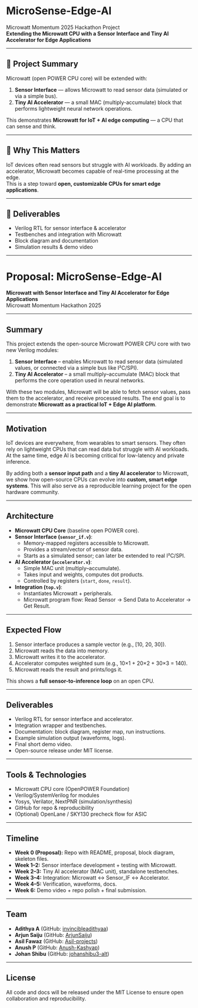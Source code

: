 # MicroSense-Edge-AI  

Microwatt Momentum 2025 Hackathon Project  
**Extending the Microwatt CPU with a Sensor Interface and Tiny AI Accelerator for Edge Applications**

---

## 🔹 Project Summary
Microwatt (open POWER CPU core) will be extended with:
1. **Sensor Interface** — allows Microwatt to read sensor data (simulated or via a simple bus).
2. **Tiny AI Accelerator** — a small MAC (multiply-accumulate) block that performs lightweight neural network operations.

This demonstrates **Microwatt for IoT + AI edge computing** — a CPU that can sense and think.

---

## 🔹 Why This Matters
IoT devices often read sensors but struggle with AI workloads. By adding an accelerator, Microwatt becomes capable of real-time processing at the edge.  
This is a step toward **open, customizable CPUs for smart edge applications**.

---

## 🔹 Deliverables
- Verilog RTL for sensor interface & accelerator  
- Testbenches and integration with Microwatt  
- Block diagram and documentation  
- Simulation results & demo video  

---

# Proposal: MicroSense-Edge-AI  

**Microwatt with Sensor Interface and Tiny AI Accelerator for Edge Applications**  
Microwatt Momentum Hackathon 2025

---

## Summary
This project extends the open-source Microwatt POWER CPU core with two new Verilog modules:

1. **Sensor Interface** – enables Microwatt to read sensor data (simulated values, or connected via a simple bus like I²C/SPI).  
2. **Tiny AI Accelerator** – a small multiply–accumulate (MAC) block that performs the core operation used in neural networks.

With these two modules, Microwatt will be able to fetch sensor values, pass them to the accelerator, and receive processed results. The end goal is to demonstrate **Microwatt as a practical IoT + Edge AI platform**.

---

## Motivation
IoT devices are everywhere, from wearables to smart sensors. They often rely on lightweight CPUs that can read data but struggle with AI workloads. At the same time, edge AI is becoming critical for low-latency and private inference.

By adding both a **sensor input path** and a **tiny AI accelerator** to Microwatt, we show how open-source CPUs can evolve into **custom, smart edge systems**. This will also serve as a reproducible learning project for the open hardware community.

---

## Architecture
- **Microwatt CPU Core** (baseline open POWER core).  
- **Sensor Interface (`sensor_if.v`)**:  
  - Memory-mapped registers accessible to Microwatt.  
  - Provides a stream/vector of sensor data.  
  - Starts as a simulated sensor; can later be extended to real I²C/SPI.  
- **AI Accelerator (`accelerator.v`)**:  
  - Simple MAC unit (multiply–accumulate).  
  - Takes input and weights, computes dot products.  
  - Controlled by registers (`start`, `done`, `result`).  
- **Integration (`top.v`)**:  
  - Instantiates Microwatt + peripherals.  
  - Microwatt program flow: Read Sensor → Send Data to Accelerator → Get Result.

---

## Expected Flow
1. Sensor interface produces a sample vector (e.g., [10, 20, 30]).  
2. Microwatt reads the data into memory.  
3. Microwatt writes it to the accelerator.  
4. Accelerator computes weighted sum (e.g., 10×1 + 20×2 + 30×3 = 140).  
5. Microwatt reads the result and prints/logs it.  

This shows a **full sensor-to-inference loop** on an open CPU.

---

## Deliverables
- Verilog RTL for sensor interface and accelerator.  
- Integration wrapper and testbenches.  
- Documentation: block diagram, register map, run instructions.  
- Example simulation output (waveforms, logs).  
- Final short demo video.  
- Open-source release under MIT license.

---

## Tools & Technologies
- Microwatt CPU core (OpenPOWER Foundation)  
- Verilog/SystemVerilog for modules  
- Yosys, Verilator, NextPNR (simulation/synthesis)  
- GitHub for repo & reproducibility  
- (Optional) OpenLane / SKY130 precheck flow for ASIC

---

## Timeline
- **Week 0 (Proposal):** Repo with README, proposal, block diagram, skeleton files.  
- **Week 1–2:** Sensor interface development + testing with Microwatt.  
- **Week 2–3:** Tiny AI accelerator (MAC unit), standalone testbenches.  
- **Week 3–4:** Integration: Microwatt ↔ Sensor_IF ↔ Accelerator.  
- **Week 4–5:** Verification, waveforms, docs.  
- **Week 6:** Demo video + repo polish + final submission.

---

## Team
- **Adithya A** (GitHub: [invincibleadithyaa](https://github.com/invincibleadithyaa))  
- **Arjun Saiju** (GitHub: [ArjunSaiju](https://github.com/ArjunSaiju))  
- **Asil Fawaz** (GitHub: [Asil-projects](https://github.com/Asil-projects))  
- **Anush P** (GitHub: [Anush-Kashyap](https://github.com/Anush-Kashyap))
- **Johan Shibu** (GitHub: [johanshibu3-alt](https://github.com/johanshibu3-alt)) 

---

## License
All code and docs will be released under the MIT License to ensure open collaboration and reproducibility.


